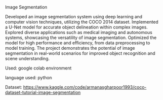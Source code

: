 Image Segmentation

Developed an image segmentation system using deep learning and computer vision techniques, utilizing the COCO 2014 dataset. Implemented a U-Net model for accurate object delineation within complex images. Explored diverse applications such as medical imaging and autonomous systems, showcasing the versatility of image segmentation. Optimized the model for high performance and efficiency, from data preprocessing to model training. The project demonstrates the potential of image segmentation in real-world scenarios for improved object recognition and scene understanding.

Used: google colab environment 

language used: python

Dataset: https://www.kaggle.com/code/armanasgharpoor1993/coco-dataset-tutorial-image-segmentation
